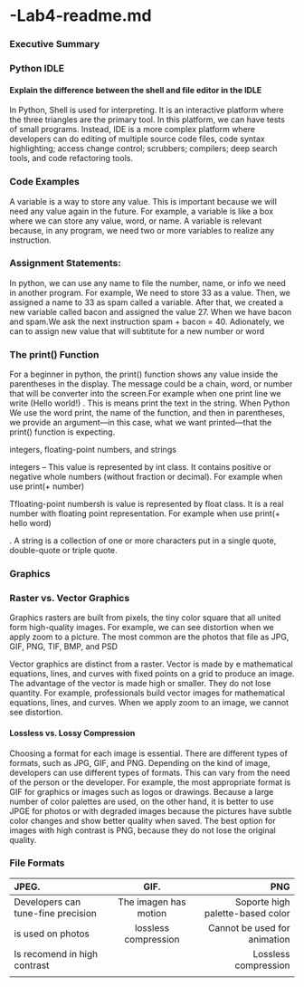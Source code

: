 # -Lab4-readme.md
### Executive Summary

### Python IDLE
#### Explain the difference between the shell and file editor in the IDLE 

In Python, Shell is used for interpreting. It is an interactive platform where the three triangles are the primary tool. In this platform, we can have tests of small programs. Instead, IDE is a more complex platform where developers can do editing of multiple source code files, code syntax highlighting; access change control; scrubbers; compilers; deep search tools, and code refactoring tools.


 ### Code Examples 
 
A variable is a way to store any value. This is important because we will need any value again in the future. For example, a variable is like a box where we can store any value, word, or name. A variable is relevant because, in any program, we need two or more variables to realize any instruction.

### Assignment Statements:

In python, we can use any name to file the number, name, or info we need in another program.  For example, We need to store 33 as a value. Then, we assigned a name to 33 as spam called a variable. After that, we created a new variable called bacon and assigned the value 27. When we have bacon and spam.We ask the next instruction spam + bacon = 40. Adionately, we can to assign new value that will subtitute for a new number or word


### The print() Function

For a beginner in python, the print() function shows any value inside the parentheses in the display. The message could be a chain, word, or number that will be converter into the screen.For example when one print line we write (Hello world!) . This is means print the text in the string. When Python We use the word print, the name of the function, and then in parentheses, we provide an argument—in this case, what we want printed—that the print() function is expecting.

integers, floating-point numbers, and strings

integers – This value is represented by int class. It contains positive or negative whole numbers (without fraction or decimal).  For example when use print(+ number)

Tfloating-point numbersh is value is represented by float class. It is a real number with floating point representation. For example when use print(+ hello word)

. A string is a collection of one or more characters put in a single quote, double-quote or triple quote.

### Graphics

### Raster vs. Vector Graphics

Graphics rasters are built from pixels, the tiny color square that all united form high-quality images. For example, we can see distortion when we apply zoom to a picture. The most common are the photos that file as JPG, GIF, PNG, TIF, BMP, and PSD


Vector graphics are distinct from a raster. Vector is made by e mathematical equations, lines, and curves with fixed points on a grid to produce an image. The advantage of the vector is made high or smaller. They do not lose quantity. For example, professionals build vector images for mathematical equations, lines, and curves. When we apply zoom to an image, we cannot see distortion.

#### Lossless vs. Lossy Compression 

Choosing a format for each image is essential. There are different types of formats, such as JPG, GIF, and PNG. Depending on the kind of image, developers can use different types of formats. This can vary from the need of the person or the developer. For example, the most appropriate format is GIF for graphics or images such as logos or drawings. Because a large number of color palettes are used, on the other hand, it is better to use JPGE for photos or with degraded images because the pictures have subtle color changes and show better quality when saved. The best option for images with high contrast is PNG, because they do not lose the original quality.


### File Formats

| JPEG.                              | GIF.                     | PNG 
| :---                               |     :---:                |                                ---: |
| Developers can tune-fine precision | The imagen has motion    |Soporte high palette-based color     |
| is used on photos                  | lossless compression     |Cannot be used for animation         |
|Is recomend in high contrast        |                          |Lossless compression                 |
|                                    |                          |                                     |







